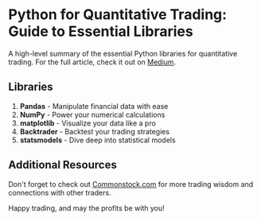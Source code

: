 # Python for Quantitative Trading: Guide to Essential Libraries

A high-level summary of the essential Python libraries for quantitative trading. For the full article, check it out on [Medium](https://medium.com/gradient-growth).

## Libraries
1. **Pandas** - Manipulate financial data with ease
2. **NumPy** - Power your numerical calculations
3. **matplotlib** - Visualize your data like a pro
4. **Backtrader** - Backtest your trading strategies
5. **statsmodels** - Dive deep into statistical models

## Additional Resources
Don't forget to check out [Commonstock.com](https://share.commonstock.com/share?inviter=prometheus) for more trading wisdom and connections with other traders.

Happy trading, and may the profits be with you!
